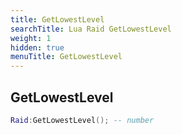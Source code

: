```yaml
---
title: GetLowestLevel
searchTitle: Lua Raid GetLowestLevel
weight: 1
hidden: true
menuTitle: GetLowestLevel
---
```

## GetLowestLevel
```lua
Raid:GetLowestLevel(); -- number
```